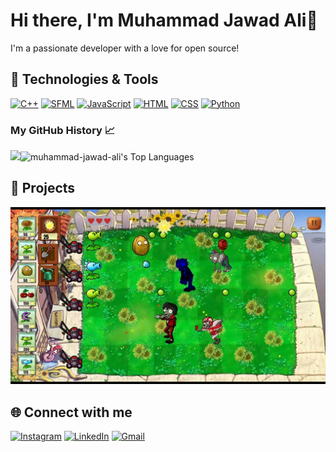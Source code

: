 # Hi there, I'm Muhammad Jawad Ali👋

I'm a passionate developer with a love for open source!

## 🔧 Technologies & Tools

[![C++](https://img.shields.io/badge/C++-00599C?style=for-the-badge&logo=c%2B%2B&logoColor=white)](https://isocpp.org/)
[![SFML](https://img.shields.io/badge/SFML-007ACC?style=for-the-badge&logo=sfml&logoColor=white)](https://www.sfml-dev.org/)
[![JavaScript](https://img.shields.io/badge/JavaScript-F7DF1E?style=for-the-badge&logo=javascript&logoColor=black)](https://developer.mozilla.org/en-US/docs/Web/JavaScript)
[![HTML](https://img.shields.io/badge/HTML5-E34F26?style=for-the-badge&logo=html5&logoColor=white)](https://developer.mozilla.org/en-US/docs/Web/HTML)
[![CSS](https://img.shields.io/badge/CSS3-1572B6?style=for-the-badge&logo=css3&logoColor=white)](https://developer.mozilla.org/en-US/docs/Web/CSS)
[![Python](https://img.shields.io/badge/Python-3776AB?style=for-the-badge&logo=python&logoColor=white)](https://www.python.org/)




### My GitHub History 📈


<img src="https://github-readme-stats.vercel.app/api?username=muhammad-jawad-ali&show_icons=true&theme=tokyonight" style="height: 1650px; width: auto;"><img src="https://github-readme-stats.vercel.app/api/top-langs/?username=muhammad-jawad-ali&show_icons=true&theme=tokyonight&layout=compact" alt="muhammad-jawad-ali's Top Languages" style="height: 165px; width: auto;">



## 🚀 Projects

[![Plants vs Zombies](https://github.com/jimjawad57/jimjawad57/blob/main/pvz%20ss.png)](https://github.com/talhashafi-04/Plants-Vs-Zombies_GOTY)



## 🌐 Connect with me
[![Instagram](https://img.shields.io/badge/Instagram-Follow%20me-red?logo=instagram&logoColor=white)](https://www.instagram.com/jim_jawad/)
[![LinkedIn](https://img.shields.io/badge/LinkedIn-Connect%20with%20me-blue?logo=linkedin&logoColor=white)](https://www.linkedin.com/in/muhammad-jawad-ali/)
[![Gmail](https://img.shields.io/badge/Gmail-i233024@isb.nu.edu.pk-red)](mailto:i233024@isb.nu.edu.pk)

